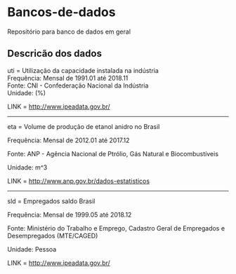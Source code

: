 # Bancos-de-dados
Repositório para banco de dados em geral


## Descricão dos dados

uti = Utilização da capacidade instalada na indústria  
Frequência: Mensal de 1991.01 até 2018.11  
Fonte: CNI - Confederação Nacional da Indústria  
Unidade: (%)

LINK = http://www.ipeadata.gov.br/

-------------------------------------

eta = Volume de produção de etanol anidro no Brasil

Frequência: Mensal de 2012.01 até 2017.12

Fonte: ANP - Agência Nacional de Ptrólio, Gás Natural e Biocombustíveis

Unidade: m^3

LINK = http://www.anp.gov.br/dados-estatisticos

-------------------------------------

sld = Empregados saldo Brasil

Frequência: Mensal de 1999.05 até 2018.12

Fonte: Ministério do Trabalho e Emprego, Cadastro Geral de Empregados e Desempregados (MTE/CAGED)

Unidade: Pessoa

LINK = http://www.ipeadata.gov.br/
